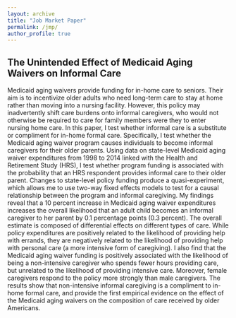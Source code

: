 ```yaml
---
layout: archive
title: "Job Market Paper"
permalink: /jmp/
author_profile: true
---
```


## The Unintended Effect of Medicaid Aging Waivers on Informal Care

Medicaid aging waivers provide funding for in-home care to seniors. Their aim is to
incentivize older adults who need long-term care to stay at home rather than moving into a
nursing facility. However, this policy may inadvertently shift care burdens onto informal
caregivers, who would not otherwise be required to care for family members were they to enter
nursing home care. In this paper, I test whether informal care is a substitute or compliment
for in-home formal care. Specifically, I test whether the Medicaid aging waiver program causes
individuals to become informal caregivers for their older parents. Using data on state-level
Medicaid aging waiver expenditures from 1998 to 2014 linked with the Health and Retirement
Study (HRS), I test whether program funding is associated with the probability that an HRS
respondent provides informal care to their older parent. Changes to state-level policy funding
produce a quasi-experiment, which allows me to use two-way fixed effects models to test for a
causal relationship between the program and informal caregiving. My findings reveal that a 10
percent increase in Medicaid aging waiver expenditures increases the overall likelihood that an
adult child becomes an informal caregiver to her parent by 0.1 percentage points (0.3 percent).
The overall estimate is composed of differential effects on different types of care. While policy
expenditures are positively related to the likelihood of providing help with errands, they are
negatively related to the likelihood of providing help with personal care (a more intensive form
of caregiving). I also find that the Medicaid aging waiver funding is positively associated with
the likelihood of being a non-intensive caregiver who spends fewer hours providing care, but
unrelated to the likelihood of providing intensive care. Moreover, female caregivers respond to
the policy more strongly than male caregivers. The results show that non-intensive informal
caregiving is a compliment to in-home formal care, and provide the first empirical evidence on
the effect of the Medicaid aging waivers on the composition of care received by older
Americans.
